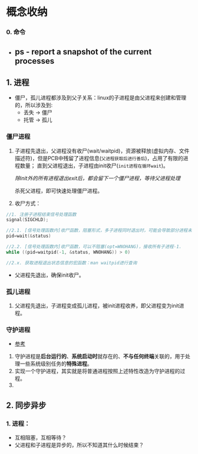 # 概念收纳

### 0. 命令

- ps - report a snapshot of the current processes
  - 

## 1. 进程

- 僵尸，孤儿进程都涉及到父子关系：linux的子进程是由父进程来创建和管理的，所以涉及到:
  - 丢失 -> 僵尸
  - 托管 -> 孤儿

### 僵尸进程<defunct>

1. 子进程先退出，父进程没有收尸(wait/waitpid)，资源被释放(虚拟内存、文件描述符)，但是PCB中残留了进程信息(`父进程获取后进行善后`)，占用了有限的进程数量；
    直到父进程退出，子进程由init收尸(`init进程在循环wait`)。

    *除init外的所有进程退出exit后，都会留下一个僵尸进程，等待父进程处理*
    
    杀死父进程，即可快速处理僵尸进程。
    
2. 收尸方式：
```c
//1. 注册子进程结束信号处理函数
signal(SIGCHLD);

//2.1. [信号处理函数内]收尸函数，阻塞形式，多子进程同时退出时，可能会导致部分进程未被收尸处理。
pid=wait(&status)

//2.2. [信号处理函数内]收尸函数，可以不阻塞(opt=WNOHANG)，接收所有子进程-1.
while ((pid=waitpid(-1, &status, WNOHANG)) > 0)

//2.x. 获取进程退出状态信息的宏函数：man waitpid进行查询
```

- 父进程先退出，确保init收尸。

### 孤儿进程<ppid init>

1. 父进程先退出，子进程变成孤儿进程，被init进程收养，即父进程变为init进程。

### 守护进程

- [参考](https://blog.csdn.net/mijichui2153/article/details/81394387)

1. 守护进程是**后台运行的**、**系统启动时**就存在的、**不与任何终端**关联的，用于处理一些系统级别任务的**特殊进程**。
2. 实现一个守护进程，其实就是将普通进程按照上述特性改造为守护进程的过程。
3. 

## 2. 同步异步

### 1. 进程：

- 互相阻塞，互相等待？
- 父进程和子进程是异步的，所以不知道其什么时候结束？